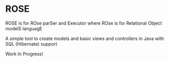 # ROSE

ROSE is for ROse parSer and Executor
where
ROse is for Relational Object modelS languagE

A simple tool to create models and basic views and controllers in Java with SQL (Hibernate) support

Work In Progress!
